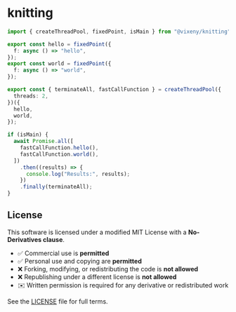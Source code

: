 # knitting

```ts
import { createThreadPool, fixedPoint, isMain } from "@vixeny/knitting";

export const hello = fixedPoint({
  f: async () => "hello",
});
export const world = fixedPoint({
  f: async () => "world",
});

export const { terminateAll, fastCallFunction } = createThreadPool({
  threads: 2,
})({
  hello,
  world,
});

if (isMain) {
  await Promise.all([
    fastCallFunction.hello(),
    fastCallFunction.world(),
  ])
    .then((results) => {
      console.log("Results:", results);
    })
    .finally(terminateAll);
}
```

## License

This software is licensed under a modified MIT License with a **No-Derivatives
clause**.

- ✅ Commercial use is **permitted**
- ✅ Personal use and copying are **permitted**
- ❌ Forking, modifying, or redistributing the code is **not allowed**
- ❌ Republishing under a different license is **not allowed**
- ✉️ Written permission is required for any derivative or redistributed work

See the [LICENSE](./LICENSE) file for full terms.
